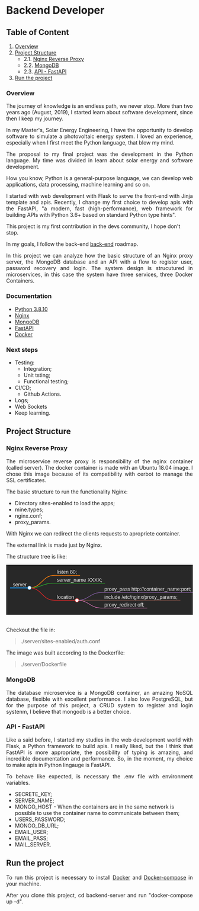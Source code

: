 # Backend Developer

## Table of Content

1. [Overview](#overview)
2. [Project Structure](#proejct-structure)
    - 2.1. [Nginx Reverse Proxy](#nginx-reverse-proxy)
    - 2.2. [MongoDB](#mongodb)
    - 2.3. [API - FastAPI](#api-fastapi)
3. [Run the project](#run-the-project)    

### Overview


<p style="text-align: justify;">
The journey of knowledge is an endless path, we never stop. More than two years ago (August, 2019), I started learn about software development, since then I keep my journey.
</p> 

<p style="text-align: justify;">
In my Master's, Solar Energy Engineering, I have the opportunity to develop software to simulate a photovoltaic energy system. I loved an experience, especially when I first meet the Python language, that blow my mind.
</p> 

<p style="text-align: justify;">
The proposal to my final project was the development in the Python language. My time was divided in learn about solar energy and software development.
</p> 

<p style="text-align: justify;">
How you know, Python is a general-purpose language, we can develop web applications, data processing, machine learning and so on.
</p> 

<p style="text-align: justify;">
I started with web development with Flask to serve the front-end with Jinja template and apis. Recently, I change my first choice to develop apis with the FastAPI, "a modern, fast (high-performance), web framework for building APIs with Python 3.6+ based on standard Python type hints".
</p> 

This project is my first contribution in the devs community, I hope don't stop.

In my goals, I follow the back-end <a href="https://roadmap.sh/backend" target="_blank">back-end</a> roadmap.

<p style="text-align: justify;">
In this project we can analyze how the basic structure of an Nginx proxy server, the MongoDB database and an API with a flow to register user, password recovery and login. The system design is strucutured in microservices, in this case the system have three services, three Docker Containers.
</p> 


### Documentation

* [Python 3.8.10](https://docs.python.org/release/3.8.10/)
* [Nginx](http://nginx.org/en/docs/)
* [MongoDB](https://docs.mongodb.com/manual/)
* [FastAPI](https://fastapi.tiangolo.com)
* [Docker](https://docs.docker.com)

### Next steps

* Testing:
   - Integration;
   - Unit tsting;
   - Functional testing;
* CI/CD;
   - Github Actions.
* Logs;
* Web Sockets
* Keep learning. 


## Project Structure

### Nginx Reverse Proxy

<p style="text-align: justify;">
The microservice reverse proxy is responsibility of the nginx container (called server). The docker container is made with an Ubuntu 18.04 image. I chose this image because of its compatibility with cerbot to manage the SSL certificates.
</p> 

The basic structure to run the functionality Nginx:

* Directory sites-enabled to load the apps;
* mine.types;
* nginx.conf;
* proxy_params.

With Nginx we can redirect the clients requests to apropriete container.

The external link is made just by Nginx.

The structure tree is like:


<div align="center">
    <kbd>
        <img src="./static/nginx.png"
        alt="chat-react-node.js"
        style="float: center; margin-right: 10px; align="center" />
    </kbd>
</div>

##

Checkout the file in:

> ./server/sites-enabled/auth.conf

The image was built according to the Dockerfile:

> ./server/Dockerfile

### MongoDB

<p style="text-align: justify;">
The database microservice is a MongoDB container, an amazing NoSQL database, flexible with excellent performance. I also love PostgreSQL, but for the purpose of this project, a CRUD system to register and login systenm, I believe that mongodb is a better choice.
</p> 

### API - FastAPI

<p style="text-align: justify;">
Like a said before, I started my studies in the web development world with Flask, a Python framework to build apis. I really liked, but the I think that FastAPI is more appropriate, the possibility of typing is amazing, and incredible documentation and performance. So, in the moment, my choice to make apis in Python lingauge is FastAPI.
</p>

<p style="text-align: justify;">
To behave like expected, is necessary the .env file with environment variables.
</p>

* SECRETE_KEY;
* SERVER_NAME;
* MONGO_HOST - When the containers are in the same network is possible to use the container name to communicate between them;
* USERS_PASSWORD;
* MONGO_DB_URL;
* EMAIL_USER;
* EMAIL_PASS;
* MAIL_SERVER.

## Run the project

<p style="text-align: justify;">
To run this project is necessary to install <a href="https://docs.docker.com/get-docker/" target="_blank">Docker</a> and <a href="https://docs.docker.com/compose/install/" target="_blank">Docker-compose</a> in your machine.
</p>

<p style="text-align: justify;">
After you clone this project, cd backend-server and run "docker-compose up -d".
</p>